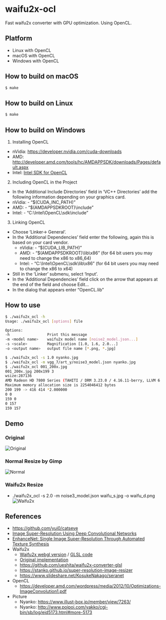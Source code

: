 # waifu2x-ocl

Fast waifu2x converter with GPU optimization.
Using OpenCL.

## Platform

- Linux with OpenCL
- macOS with OpenCL
- Windows with OpenCL

## How to build on macOS

```bash
$ make
```

## How to build on Linux

```bash
$ make
```

## How to build on Windows

1. Installing OpenCL

- nVidia: https://developer.nvidia.com/cuda-downloads
- AMD: http://developer.amd.com/tools/hc/AMDAPPSDK/downloads/Pages/default.aspx
- Intel: [Intel SDK for OpenCL](https://software.intel.com/en-us/intel-opencl)

2. Including OpenCL in the Project

-  In the ‘Additional Include Directories’ field in ‘VC++ Directories’ add the following information depending on your graphics card.
  - nVidia: - “$(CUDA_INC_PATH)”
  - AMD: - “$(AMDAPPSDKROOT)\include”
  - Intel: - “C:\Intel\OpenCL\sdk\include”

3. Linking OpenCL

- Choose ‘Linker-> General’.
- In  the ‘Additional Dependencies’ field enter the following, again this is based on your card vendor.
  - nVidia: - “$(CUDA_LIB_PATH)”
  - AMD: - “$(AMDAPPSDKROOT)\lib\x86” (for 64 bit users you may need to change the x86 to x86_64)
  - Intel: - “C:\Intel\OpenCL\sdk\lib\x86” (for 64 bit users you may need to change the x86 to x64)
- Still in the ‘Linker’ submenu, select ‘Input’.
- In the ‘Additional Dependencies’ field click on the arrow that appears at the end of the field and choose Edit…
- In the dialog that appears enter “OpenCL.lib”

## How to use

```bash
$ ./waifu2x_ocl -h
Usage: ./waifu2x_ocl [options] file

Options:
-h                 Print this message
-m <model name>    waifu2x model name [noise2_model.json...]
-s <scale>         Magnification [1.0, 1.6, 2.0...]
-o <output name>   output file name [*.png, *.jpg]

$ ./waifu2x_ocl -s 1.0 nyanko.jpg
$ ./waifu2x_ocl -m vgg_7/art_y/noise3_model.json nyanko.jpg
$ ./waifu2x_ocl 001_200x.jpg
001_200x.jpg 200x199 3
wsize:287136
AMD Radeon HD 7800 Series (TAHITI / DRM 3.23.0 / 4.16.11-berry, LLVM 6.0.0) (platform 0, device 0)
Maximum memory allocation size is 2254046412 bytes
200 199 -> 416 414 *2.000000
0 0
159 0
0 157
159 157
```

## Demo

### Original
![Original](waifu_s.jpg)

### Normal Resize by Gimp
![Normal](waifu_d.jpg)

### Waifu2x Resize
- ./waifu2x_ocl -s 2.0 -m noise3_model.json waifu_s.jpg -o waifu_d.png
![Waifu2x](waifu_d.png)

## References

- https://github.com/yui0/catseye
- [Image Super-Resolution Using Deep Convolutional Networks](http://arxiv.org/abs/1501.00092)
- [EnhanceNet: Single Image Super-Resolution Through Automated Texture Synthesis](https://arxiv.org/abs/1612.07919)
- Waifu2x
  - [Waifu2x webgl version](https://github.com/kioku-systemk/waifu2x_webgl) / [GLSL code](https://gist.github.com/yui0/a9a75c93b9e7c6a08f905ed548b4b17c)
  - [Original implementation](https://github.com/nagadomi/waifu2x)
  - https://github.com/ueshita/waifu2x-converter-glsl
  - https://stanko.github.io/super-resolution-image-resizer
  - https://www.slideshare.net/KosukeNakago/seranet
- OpenCL
  - https://developer.amd.com/wordpress/media/2012/10/Optimizations-ImageConvolution1.pdf
- Picture
  - Nyanko: https://www.illust-box.jp/member/view/7263/
  - Nyanko: http://www.poipoi.com/yakko/cgi-bin/sb/log/eid5173.html#more-5173
